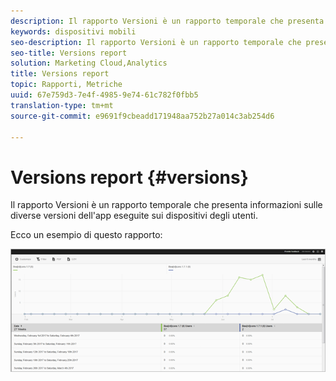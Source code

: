 ```yaml
---
description: Il rapporto Versioni è un rapporto temporale che presenta informazioni sulle diverse versioni dell'app eseguite sui dispositivi degli utenti.
keywords: dispositivi mobili
seo-description: Il rapporto Versioni è un rapporto temporale che presenta informazioni sulle diverse versioni dell'app eseguite sui dispositivi degli utenti.
seo-title: Versions report
solution: Marketing Cloud,Analytics
title: Versions report
topic: Rapporti, Metriche
uuid: 67e759d3-7e4f-4985-9e74-61c782f0fbb5
translation-type: tm+mt
source-git-commit: e9691f9cbeadd171948aa752b27a014c3ab254d6

---
```



# Versions report {#versions}

Il rapporto Versioni è un rapporto temporale che presenta informazioni sulle diverse versioni dell'app eseguite sui dispositivi degli utenti.

Ecco un esempio di questo rapporto:

![](assets/report_versions.png)

